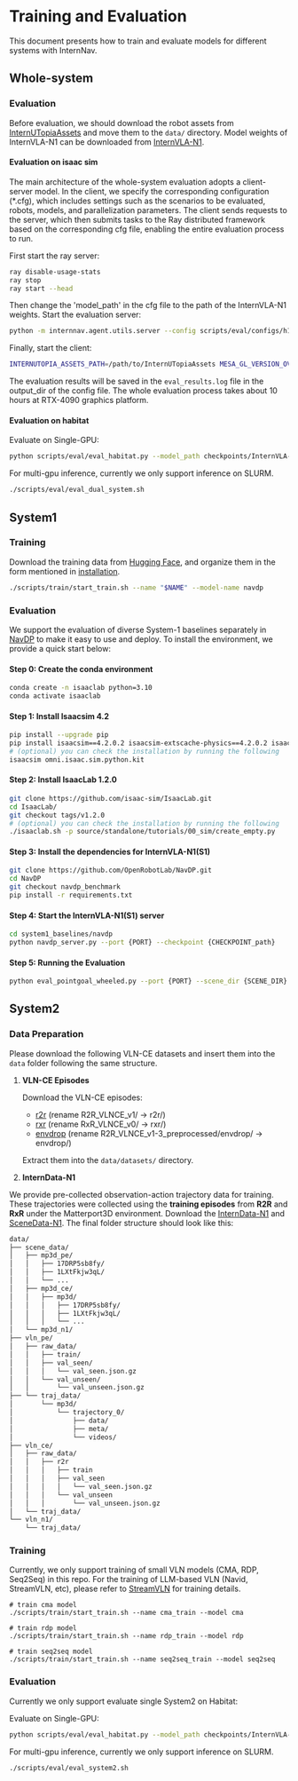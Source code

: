 # Training and Evaluation


This document presents how to train and evaluate models for different systems with InternNav.

## Whole-system

### Evaluation
Before evaluation, we should download the robot assets from [InternUTopiaAssets](https://huggingface.co/datasets/InternRobotics/Embodiments) and move them to the `data/` directory. Model weights of InternVLA-N1 can be downloaded from [InternVLA-N1](https://huggingface.co/InternRobotics/InternVLA-N1).

#### Evaluation on isaac sim
The main architecture of the whole-system evaluation adopts a client-server model. In the client, we specify the corresponding configuration (*.cfg), which includes settings such as the scenarios to be evaluated, robots, models, and parallelization parameters. The client sends requests to the server, which then submits tasks to the Ray distributed framework based on the corresponding cfg file, enabling the entire evaluation process to run.

First start the ray server:
```bash
ray disable-usage-stats
ray stop
ray start --head
```

Then change the 'model_path' in the cfg file to the path of the InternVLA-N1 weights. Start the evaluation server:
```bash
python -m internnav.agent.utils.server --config scripts/eval/configs/h1_internvla_n1_cfg.py
```

Finally, start the client:
```bash
INTERNUTOPIA_ASSETS_PATH=/path/to/InternUTopiaAssets MESA_GL_VERSION_OVERRIDE=4.6 python scripts/eval/eval.py --config scripts/eval/configs/h1_internvla_n1_cfg.py
```

The evaluation results will be saved in the `eval_results.log` file in the output_dir of the config file. The whole evaluation process takes about 10 hours at RTX-4090 graphics platform.


#### Evaluation on habitat
Evaluate on Single-GPU:

```bash
python scripts/eval/eval_habitat.py --model_path checkpoints/InternVLA-N1 --continuous_traj --output_path result/InternVLA-N1/val_unseen_32traj_8steps
```

For multi-gpu inference, currently we only support inference on SLURM.

```bash
./scripts/eval/eval_dual_system.sh
```


## System1

### Training

Download the training data from [Hugging Face](https://huggingface.co/datasets/InternRobotics/InternData-N1/), and organize them in the form mentioned in [installation](./installation.md).

```bash
./scripts/train/start_train.sh --name "$NAME" --model-name navdp
```

### Evaluation

We support the evaluation of diverse System-1 baselines separately in [NavDP](https://github.com/InternRobotics/NavDP/tree/navdp_benchmark) to make it easy to use and deploy.
To install the environment, we provide a quick start below:
#### Step 0: Create the conda environment
```bash
conda create -n isaaclab python=3.10
conda activate isaaclab
```
#### Step 1: Install Isaacsim 4.2
```bash
pip install --upgrade pip
pip install isaacsim==4.2.0.2 isaacsim-extscache-physics==4.2.0.2 isaacsim-extscache-kit==4.2.0.2 isaacsim-extscache-kit-sdk==4.2.0.2 --extra-index-url https://pypi.nvidia.com
# (optional) you can check the installation by running the following
isaacsim omni.isaac.sim.python.kit
```

#### Step 2: Install IsaacLab 1.2.0
```bash
git clone https://github.com/isaac-sim/IsaacLab.git
cd IsaacLab/
git checkout tags/v1.2.0
# (optional) you can check the installation by running the following
./isaaclab.sh -p source/standalone/tutorials/00_sim/create_empty.py
```

#### Step 3: Install the dependencies for InternVLA-N1(S1)
```bash
git clone https://github.com/OpenRobotLab/NavDP.git
cd NavDP
git checkout navdp_benchmark
pip install -r requirements.txt
```
#### Step 4: Start the InternVLA-N1(S1) server
```bash
cd system1_baselines/navdp
python navdp_server.py --port {PORT} --checkpoint {CHECKPOINT_path}
```

#### Step 5: Running the Evaluation
```bash
python eval_pointgoal_wheeled.py --port {PORT} --scene_dir {SCENE_DIR}
```


## System2

### Data Preparation

Please download the following VLN-CE datasets and insert them into the `data` folder following the same structure.

1. **VLN-CE Episodes**

   Download the VLN-CE episodes:
   - [r2r](https://drive.google.com/file/d/18DCrNcpxESnps1IbXVjXSbGLDzcSOqzD/view) (rename R2R_VLNCE_v1/ -> r2r/)
   - [rxr](https://drive.google.com/file/d/145xzLjxBaNTbVgBfQ8e9EsBAV8W-SM0t/view) (rename RxR_VLNCE_v0/ -> rxr/)
   - [envdrop](https://drive.google.com/file/d/1fo8F4NKgZDH-bPSdVU3cONAkt5EW-tyr/view) (rename R2R_VLNCE_v1-3_preprocessed/envdrop/ -> envdrop/)

   Extract them into the `data/datasets/` directory.

2. **InternData-N1**

  We provide pre-collected observation-action trajectory data for training. These trajectories were collected using the **training episodes** from **R2R** and **RxR** under the Matterport3D environment. Download the [InternData-N1](https://huggingface.co/datasets/InternRobotics/InternData-N1) and [SceneData-N1](https://huggingface.co/datasets/InternRobotics/Scene-N1).
The final folder structure should look like this:
```bash
data/
├── scene_data/
│   ├── mp3d_pe/
│   │   ├── 17DRP5sb8fy/
│   │   ├── 1LXtFkjw3qL/
│   │   └── ...
│   ├── mp3d_ce/
│   │   ├── mp3d/
│   │   │   ├── 17DRP5sb8fy/
│   │   │   ├── 1LXtFkjw3qL/
│   │   │   └── ...
│   └── mp3d_n1/
├── vln_pe/
│   ├── raw_data/
│   │   ├── train/
│   │   ├── val_seen/
│   │   │   └── val_seen.json.gz
│   │   └── val_unseen/
│   │       └── val_unseen.json.gz
├── └── traj_data/
│       └── mp3d/
│           └── trajectory_0/
│               ├── data/
│               ├── meta/
│               └── videos/
├── vln_ce/
│   ├── raw_data/
│   │   ├── r2r
│   │   │   ├── train
│   │   │   ├── val_seen
│   │   │   │   └── val_seen.json.gz
│   │   │   └── val_unseen
│   │   │       └── val_unseen.json.gz
│   └── traj_data/
└── vln_n1/
    └── traj_data/
```

### Training

Currently, we only support training of small VLN models (CMA, RDP, Seq2Seq) in this repo. For the training of LLM-based VLN (Navid, StreamVLN, etc), please refer to [StreamVLN](https://github.com/OpenRobotLab/StreamVLN) for training details.

```base
# train cma model
./scripts/train/start_train.sh --name cma_train --model cma

# train rdp model
./scripts/train/start_train.sh --name rdp_train --model rdp

# train seq2seq model
./scripts/train/start_train.sh --name seq2seq_train --model seq2seq
```
### Evaluation

Currently we only support evaluate single System2 on Habitat:

Evaluate on Single-GPU:

```bash
python scripts/eval/eval_habitat.py --model_path checkpoints/InternVLA-N1-S2 --mode system2 --output_path results/InternVLA-N1-S2/val_unseen \
```

For multi-gpu inference, currently we only support inference on SLURM.

```bash
./scripts/eval/eval_system2.sh
```
